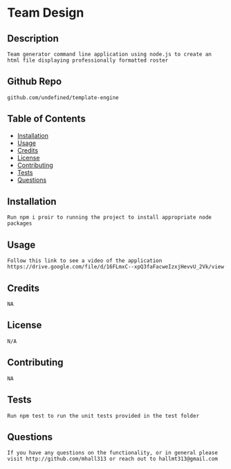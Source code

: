 # Team Design
    
## Description

    Team generator command line application using node.js to create an html file displaying professionally formatted roster

## Github Repo

    github.com/undefined/template-engine

## Table of Contents
* [Installation](#installation)
* [Usage](#usage)
* [Credits](#credits)
* [License](#license)
* [Contributing](#contributing)
* [Tests](tests)
* [Questions](#questions)

## Installation

    Run npm i proir to running the project to install appropriate node packages

## Usage

    Follow this link to see a video of the application https://drive.google.com/file/d/16FLmxC--xpQ3faFacweIzxjHevvU_2Vk/view

## Credits

    NA

## License

    N/A

## Contributing
    
    NA

## Tests

    Run npm test to run the unit tests provided in the test folder
    
## Questions

    If you have any questions on the functionality, or in general please visit http://github.com/mhall313 or reach out to hallmt313@gmail.com

  